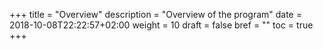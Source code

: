 +++
title = "Overview"
description = "Overview of the program"
date = 2018-10-08T22:22:57+02:00
weight = 10
draft = false
bref = ""
toc = true
+++
